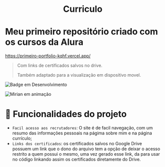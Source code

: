 <h1 align="center"> Curriculo </h1>

<h1>Meu primeiro repositório criado com os cursos da Alura</h1>

https://primeiro-portfolio-kqhf.vercel.app/

> Com links de certificados salvos no drive.
> 
> Também adaptado para a visualização em dispositivo movel.

![Badge em Desenvolvimento](http://img.shields.io/static/v1?label=STATUS&message=EM%20DESENVOLVIMENTO&color=GREEN&style=for-the-badge)


![Mirian em animação](https://github.com/MiSaalfeld/primeiro_portfolio/assets/146357976/f3562520-3fbc-46e8-8557-5529fedc891a)

# :hammer: Funcionalidades do projeto

- `Facil acesso aos recrutadores`: O site é de facil navegação, com um resumo das informações pessoais na págima sobre mim e na página currículo;
- `Links dos certificados`: os certificados salvos no Google Drive possuem um link que o dono do arquivo tem a opção de deixar o acesso restrito a quem possui o mesmo, uma vez gerado esse link, da para usar no código linkando assim os certificados diretamente do Drive.

